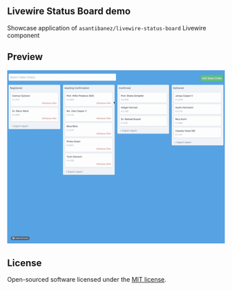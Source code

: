 ## Livewire Status Board demo

Showcase application of `asantibanez/livewire-status-board` Livewire component

## Preview

![preview](https://github.com/asantibanez/livewire-status-board-demo/raw/master/preview.gif)

## License

Open-sourced software licensed under the [MIT license](https://opensource.org/licenses/MIT).
